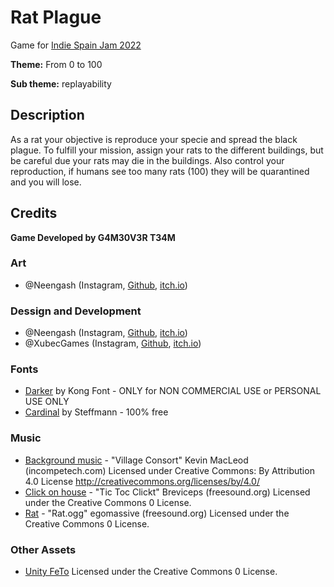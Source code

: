 # Rat Plague
Game for [Indie Spain Jam 2022](https://itch.io/jam/indie-spain-jam)

**Theme:** From 0 to 100

**Sub theme:** replayability
## Description
As a rat your objective is reproduce your specie and spread the black plague. To fulfill your mission, assign your rats to the different buildings, but be careful due your rats may die in the buildings. Also control your reproduction, if humans see too many rats (100) they will be quarantined and you will lose.

## Credits
**Game Developed by G4M30V3R T34M**
### Art
 - @Neengash (Instagram, [Github](https://github.com/Neengash), [itch.io](https://neengash.itch.io/))
### Dessign and Development
 - @Neengash (Instagram, [Github](https://github.com/Neengash), [itch.io](https://neengash.itch.io/))
 - @XubecGames (Instagram, [Github](https://github.com/jaumeriera), [itch.io](https://xubecgames.itch.io/))
### Fonts
 - [Darker](https://www.dafont.com/darker.font) by Kong Font - ONLY for NON COMMERCIAL USE or PERSONAL USE ONLY
 - [Cardinal](https://www.dafont.com/cardinal.font?fpp=200) by Steffmann - 100% free

### Music
- [Background music](https://incompetech.com/music/royalty-free/music.html) - "Village Consort" Kevin MacLeod (incompetech.com) Licensed under Creative Commons: By Attribution 4.0 License http://creativecommons.org/licenses/by/4.0/
- [Click on house](https://freesound.org/people/Breviceps/sounds/448081/) - "Tic Toc Clickt" Breviceps (freesound.org) Licensed under the Creative Commons 0 License.
- [Rat](https://freesound.org/people/egomassive/sounds/536753/) - "Rat.ogg" egomassive (freesound.org) Licensed under the Creative Commons 0 License.

### Other Assets
- [Unity FeTo](https://github.com/Neengash/UnityFeTo)  Licensed under the Creative Commons 0 License.
